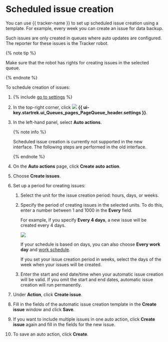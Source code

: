 # Scheduled issue creation

You can use {{ tracker-name }} to set up scheduled issue creation using a template. For example, every week you can create an issue for data backup.

Such issues are only created in queues where auto updates are configured. The reporter for these issues is the Tracker robot.

{% note tip %}

Make sure that the robot has rights for creating issues in the selected queue.

{% endnote %}

To schedule creation of issues:

1. {% include [go to settings](../../_includes/tracker/transition-page.md) %}

1. In the top-right corner, click ![](../../_assets/tracker/svg/queue-settings.svg) **{{ ui-key.startrek.ui_Queues_pages_PageQueue_header.settings }}**.

1. In the left-hand panel, select **Auto actions**.

   {% note info %}

   Scheduled issue creation is currently not supported in the new interface. The following steps are performed in the old interface.

   {% endnote %}

1. On the **Auto actions** page, click **Create auto action**.

1. Choose **Create issues**.

1. Set up a period for creating issues:

   1. Select the unit for the issue creation period: hours, days, or weeks.

   1. Specify the period of creating issues in the selected units. To do this, enter a number between 1 and 1000 in the **Every** field.

      For example, if you specify **Every 4 days**, a new issue will be created every 4 days.

      ![](../../_assets/tracker/schedule-setup.png)

      If your schedule is based on days, you can also choose **Every work day** and [work schedule](../manager/schedule.md).

      If you set your issue creation period in weeks, select the days of the week when your issues will be created.

   1. Enter the start and end date/time when your automatic issue creation will be valid. If you omit the start and end dates, automatic issue creation will run permanently.

1. Under **Action**, click **Create issue**.

1. Fill in the fields of the automatic issue creation template in the **Create issue** window and click **Save**.

1. If you want to include multiple issues in one auto action, click **Create issue** again and fill in the fields for the new issue.

1. To save an auto action, click **Create**.



